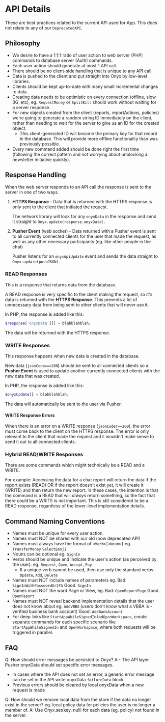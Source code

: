 # API Details
These are best practices related to the current API used for App. This does not relate to any of our `DeprecatedAPI`.
## Philosophy
- We desire to have a 1:1:1 ratio of user action to web server (PHP) commands to database server (Auth) commands.
- Each user action should generate at most 1 API call.
- There should be no client-side handling that is unique to any API call.
- Data is pushed to the client and put straight into Onyx by low-level libraries.
- Clients should be kept up-to-date with many small incremental changes to data.
- Creating data needs to be optimistic on every connection (offline, slow 3G, etc), eg. `RequestMoney` or `SplitBill` should work without waiting for a server response.
- For new objects created from the client (reports, reportActions, policies) we're going to generate a random string ID immediately on the client, rather than needing to wait for the server to give us an ID for the created object.
  - This client-generated ID will become the primary key for that record in the database. This will provide more offline functionality than was previously possible.
- Every new command added should be done right the first time (following the correct pattern and not worrying about unblocking a newsletter initiative quickly).

## Response Handling
When the web server responds to an API call the response is sent to the server in one of two ways.
1. **HTTPS Response** - Data that is returned with the HTTPS response is only sent to the client that initiated the request.

    The network library will look for any `onyxData` in the response and send it straight to `Onyx.update(response.onyxData)`.

1. **Pusher Event** (web socket) - Data returned with a Pusher event is sent to all currently connected clients for the user that made the request, as well as any other necessary participants (eg. like other people in the chat)

    Pusher listens for an `onyxApiUpdate` event and sends the data straight to `Onyx.update(pushJSON)`.
### READ Responses
This is a response that returns data from the database.

A READ response is very specific to the client making the request, so it's data is returned with the **HTTPS Response**. This prevents a lot of unnecessary data from being sent to other clients that will never use it.

In PHP, the response is added like this:
```php
$response['onyxData'][] = blahblahblah;
```
The data will be returned with the HTTPS response.
### WRITE Responses
This response happens when new data is created in the database.

New data (`jsonCode===200`) should be sent to all connected clients so a **Pusher Event** is used to update another currently connected clients with the new data that was created.

In PHP, the response is added like this:
```php
$onyxUpdate[] = blahblahblah;
```
The data will automatically be sent to the user via Pusher.

#### WRITE Response Errors
When there is an error on a WRITE response (`jsonCode!==200`), the error must come back to the client on the HTTPS response. The error is only relevant to the client that made the request and it wouldn't make sense to send it out to all connected clients.
### Hybrid READ/WRITE Responses
There are some commands which might technically be a READ and a WRITE.

For example: Accessing the data for a chat report will return the data if the report exists (READ) OR if the report doesn't exist yet, it will create it (WRITE) and then return the new report. In these cases, the intention is that the command is a READ that will _always_ return something, so the fact that there _could_ be a WRITE is not important. This is still considered to be a READ response, regardless of the lower-level implementation details.
## Command Naming Conventions
- Names must be unique for every user action.
- Names must NOT be shared with our old (now deprecated API)
- Names must always have the format of `<Verb>[<Noun>]` eg. `TransferMoney` `SelectEmoji`.
- Nouns can be optional eg. `SignIn`
- Verbs should be unique and indicate the user's action (as perceived by the user). eg. `Request`, `Open`, `Accept`, `Pay`
  - If a unique verb cannot be used, then use only the standard verbs: `Update`, `Add`, `Delete`
- Names must NOT include names of parameters eg. Bad: `SignInWithPasswordOr2FA` Good: `SignIn`
- Names must NOT the word Page or View, eg. Bad: `OpenReportPage` Good: `OpenReport`
- Names must NOT reveal backend implementation details that the user does not know about eg. `AddVBBA` (users don't know what a VBBA is - verified business bank account) Good: `AddBankAccount`
- For deep links like `StartAppWhileSignedInAndOpenWorkspace`, create separate commands for each specific scenario like `StartAppWhileSignedIn` and `OpenWorkspace`, where both requests will be triggered in parallel.

## FAQ
Q: How should error messages be persisted to Onyx?
A:- The API layer Pusher onyxData should set specific error messages.
  - In cases where the API does not set an error, a generic error message can be set in the API.write onyxData `failureData` block.
  - Previous errors should be cleared by local onyxData when a new request is made

Q: How should we remove local data from the store if the data no longer exist in the server? eg. local policy data for policies the user is no longer a member of.
A: Use Onyx.set(key, null) for each data (eg. policy) not found in the server.